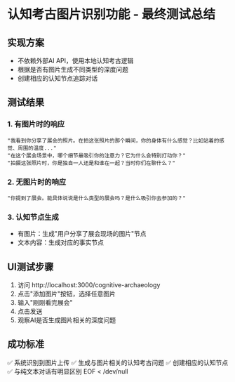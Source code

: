 # 认知考古图片识别功能 - 最终测试总结

## 实现方案
- 不依赖外部AI API，使用本地认知考古逻辑
- 根据是否有图片生成不同类型的深度问题
- 创建相应的认知节点追踪对话

## 测试结果

### 1. 有图片时的响应
```
"我看到你分享了展会的照片。在拍这张照片的那个瞬间，你的身体有什么感觉？比如站着的感觉、周围的温度..."
"在这个展会场景中，哪个细节最吸引你的注意力？它为什么会特别打动你？"
"拍摄这张照片时，你是独自一人还是和谁在一起？当时你们在聊什么？"
```

### 2. 无图片时的响应
```
"你提到了展会。能具体说说是什么类型的展会吗？是什么吸引你去参加的？"
```

### 3. 认知节点生成
- 有图片：生成"用户分享了展会现场的图片"节点
- 文本内容：生成对应的事实节点

## UI测试步骤
1. 访问 http://localhost:3000/cognitive-archaeology
2. 点击"添加图片"按钮，选择任意图片
3. 输入"刚刚看完展会"
4. 点击发送
5. 观察AI是否生成图片相关的深度问题

## 成功标准
✅ 系统识别到图片上传
✅ 生成与图片相关的认知考古问题
✅ 创建相应的认知节点
✅ 与纯文本对话有明显区别
EOF < /dev/null
